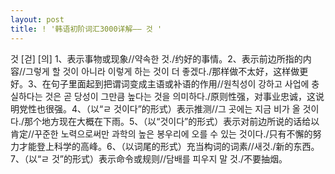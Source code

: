 ```yaml
---
layout: post
title: ! '韩语初阶词汇3000详解—— 것 '
---
```


<p>것 [걷] [의] 1、表示事物或现象//약속한 것./约好的事情。2、表示前边所指的内容//그렇게 할 것이 아니라 이렇게 하는 것이 더 좋겠다./那样做不太好，这样做更好。3、在句子里面起到把谓词变成主语或补语的作用//원칙성이 강하고 사업에 충실하다는 것은 곧 당성이 그만큼 높다는 것을 의미하다./原则性强，对事业忠诚，这说明党性也很强。4、（以“ㄹ 것이다”的形式）表示推测//그 곳에는 지금 비가 올 것이다./那个地方现在大概在下雨。5、（以“것이다”的形式）表示对前边所说的话给以肯定//꾸준한 노력으로써만 과학의 높은 봉우리에 오를 수 있는 것이다./只有不懈的努力才能登上科学的高峰。6、（以词尾的形式）充当构词的词素//새것./新的东西。7、（以“ㄹ 것”的形式）表示命令或规则//담배를 피우지 말 것./不要抽烟。</p>


